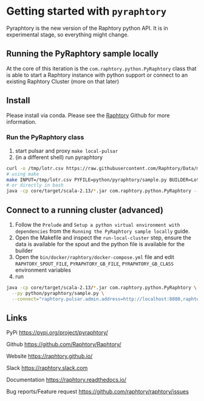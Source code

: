 # Getting started with `pyraphtory`

Pyraphtory is the new version of the Raphtory python API. It is in experimental stage, so everything might change.

## Running the PyRaphtory sample locally

At the core of this iteration is the `com.raphtory.python.PyRaphtory` class that is able to start a Raphtory instance
with python support or connect to an existing Raphtory Cluster (more on that later)

## Install

Please install via conda. Please see the [Raphtory](https://github.com/raphtory/raphtory) Github for more information.


### Run the PyRaphtory class

1. start pulsar and proxy `make local-pulsar`
2. (in a different shell) run pyraphtory

```bash
curl -o /tmp/lotr.csv https://raw.githubusercontent.com/Raphtory/Data/main/lotr.csv
# using make
make INPUT=/tmp/lotr.csv PYFILE=python/pyraphtory/sample.py BUILDER=LotrGraphBuilder pyraphtory-local
# or directly in bash
java -cp core/target/scala-2.13/*.jar com.raphtory.python.PyRaphtory --file=$(INPUT) --py=$(PYFILE) --builder=$(BUILDER) --mode=$(MODE)
```

## Connect to a running cluster (advanced)

1. Follow the `Prelude` and `Setup a python virtual environment with dependencies` from the `Running the PyRaphtory sample locally` guide.
2. Open the Makefile and inspect the `run-local-cluster` step, ensure the data is available for the spout and the python file is available for the builder
3. Open the `bin/docker/raphtory/docker-compose.yml` file and edit `RAPHTORY_SPOUT_FILE`, `PYRAPHTORY_GB_FILE`, `PYRAPHTORY_GB_CLASS` environment variables
4. run

```bash
java -cp core/target/scala-2.13/*.jar com.raphtory.python.PyRaphtory \
  --py python/pyraphtory/sample.py \
  --connect="raphtory.pulsar.admin.address=http://localhost:8080,raphtory.pulsar.broker.address=pulsar://127.0.0.1:6650,raphtory.zookeeper.address=127.0.0.1:2181"
```

## Links

PyPi https://pypi.org/project/pyraphtory/

Github https://github.com/Raphtory/Raphtory/

Website https://raphtory.github.io/

Slack https://raphtory.slack.com

Documentation https://raphtory.readthedocs.io/

Bug reports/Feature request https://github.com/raphtory/raphtory/issues
